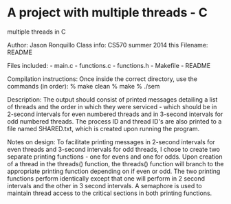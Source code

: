 A project with multiple threads - C
====================

multiple threads in C

Author:  Jason Ronquillo
Class info:  CS570 summer 2014
this Filename:  README

Files included:
	- main.c 
	- functions.c
	- functions.h
	- Makefile
	- README

Compilation instructions:
	Once inside the correct directory, use the commands (in order):
		% make clean
		% make
		% ./sem

Description:
	The output should consist of printed messages detailing a list of
	threads and the order in which they were serviced - which should be 
	in 2-second intervals for even numbered threads and in 3-second 
	intervals for odd numbered threads.  The process ID and thread ID's 
	are also printed to a file named SHARED.txt, which is created upon 
	running the program.  

Notes on design:
	To facilitate printing messages in 2-second intervals for even threads
	and 3-second intervals for odd threads, I chose to create two separate
	printing functions - one for evens and one for odds.  Upon creation
	of a thread in the threads() function, the threads() function will branch
	to the appropriate printing function depending on if even or odd.  The 
	two printing functions perform identically except that one will perform
	in 2 second intervals and the other in 3 second intervals.  A semaphore
	is used to maintain thread access to the critical sections in both 
	printing functions.

